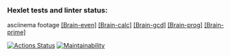 ### Hexlet tests and linter status:

asciinema footage
<a href="https://asciinema.org/a/v8qeKaRmVwSJAXtMcg3p0pbJN" target="_blank">[Brain-even]</a>
<a href="https://asciinema.org/a/BNm3ez8rWFl9cIWO8Tm9NQD4n" target="_blank">[Brain-calc]</a>
<a href="https://asciinema.org/a/wiKfZhdBvp9itXJOQUicGZN45" target="_blank">[Brain-gcd]</a>
<a href="https://asciinema.org/a/I085FpbiSgyNIKS9VlNENZvUx" target="_blank">[Brain-prog]</a>
<a href="https://asciinema.org/a/w8hyJcnPVMOHKGeaRGf6NDxhu" target="_blank">[Brain-prime]</a>

[![Actions Status](https://github.com/AdelVa/frontend-project-44/actions/workflows/hexlet-check.yml/badge.svg)](https://github.com/AdelVa/frontend-project-44/actions)
[![Maintainability](https://api.codeclimate.com/v1/badges/4f3f9b23b93f5c5015d2/maintainability)](https://codeclimate.com/github/AdelVa/frontend-project-44/maintainability)
